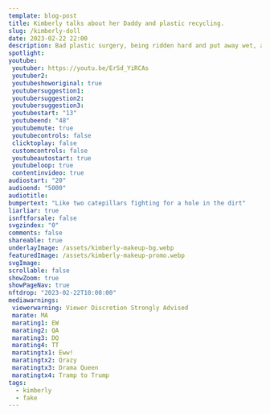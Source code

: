 ```yaml
---
template: blog-post
title: Kimberly talks about her Daddy and plastic recycling.
slug: /kimberly-doll
date: 2023-02-22 22:00
description: Bad plastic surgery, being ridden hard and put away wet, and having no soul, really does a number on ya.
spotlight:
youtube:
 youtuber: https://youtu.be/ErSd_YiRCAs
 youtuber2: 
 youtubeshoworiginal: true
 youtubersuggestion1: 
 youtubersuggestion2: 
 youtubersuggestion3: 
 youtubestart: "13"
 youtubeend: "48"
 youtubemute: true
 youtubecontrols: false
 clicktoplay: false
 customcontrols: false
 youtubeautostart: true
 youtubeloop: true
 contentinvideo: true
audiostart: "20"
audioend: "5000"
audiotitle: 
bumpertext: "Like two catepillars fighting for a hole in the dirt"
liarliar: true
isnftforsale: false
svgzindex: "0"
comments: false
shareable: true
underlayImage: /assets/kimberly-makeup-bg.webp
featuredImage: /assets/kimberly-makeup-promo.webp
svgImage: 
scrollable: false
showZoom: true
showPageNav: true
nftdrop: "2023-02-22T10:00:00"
mediawarnings:
 viewerwarning: Viewer Discretion Strongly Advised
 marate: MA
 marating1: EW
 marating2: QA
 marating3: DQ
 marating4: TT
 maratingtx1: Eww!
 maratingtx2: Qrazy
 maratingtx3: Drama Queen
 maratingtx4: Tramp to Trump
tags:
  - kimberly
  - fake
---
```

<div class="contentinside" style="">
<img class="" src="/assets/kimberly-mask.webp" width="100%" style=" z-index:-1; opacity:0;
animation: kariFilter1 6s ease-in-out;
animation-delay: 4s;
animation-iteration-count:infinite;
" />


<!-- <div class="bubble bubble-bottom-left" style="position:absolute; width:; top:30%; left:20vw; display:flex; justify-content:center;backdrop-filter: blur(6px);
animation: bubbleBop 9s ease-in;
animation-delay: 6s;
animation-direction: forwards;
animation-iteration-count:1;
opacity:0;
"><span style="font-size:120%; font-weight:bold;"><span style="font-size:160%; font-weight:bold;"></span></div>


<div class="bubble bubble-bottom-right" style="position:absolute; width:50vw; top:50%; right:20vw; display:block; justify-content:center; font-size:110%;backdrop-filter: blur(6px);
animation: bubbleBop1 10s ease-in;
animation-delay:8s;
animation-direction: forwards;
animation-iteration-count:1;
opacity:0;
"><span style="font-weight:bold;"></span></div> -->


</div>

<style>

@keyframes kariFilter1{
	0% { 
		opacity:0; }

	25% {
		/* -webkit-backdrop-filter: blur(15px); 
		backdrop-filter: blur(15px);  */
		opacity:.3;
	}
	50% {
		transform:translateY(1%);
		/* -webkit-backdrop-filter: blur(6px); 
		backdrop-filter: blur(6px);  */
		opacity:.8;
	}
	75% {
		transform:translateY(-1%);
		/* -webkit-backdrop-filter: blur(12px); 
		backdrop-filter: blur(12px);  */
		opacity:.7;
	}
	100% { 
		transform:translateY(1%);
		/* -webkit-backdrop-filter: blur(8px); 
		backdrop-filter: blur(8px);  */
		opacity:.2;
	}
  }


</style>
<div class="contentbody" style="text-align:left !important; margin-top:0;">

## Kimberly launches her new makeup and makeup application lines 

Kimberly is a well-known political commentator, attorney, and television news personality who has been making headlines for years. Her career has taken her from working as a prosecutor to serving as a top Fox News anchor and contributor. However, Kimberly has also been the subject of criticism for her past relationships and some of her controversial comments.

## Kimberly's Career at Fox News

Kimberly began her career as a prosecutor in San Francisco in the late 1990s. After several years in the legal field, she began working in television news, first as a legal analyst for CNN and then as a host and correspondent for Court TV.

In 2006, Kimberly joined Fox News as a legal analyst and contributor. She quickly became a regular guest on several shows, including "The O'Reilly Factor" and "Hannity & Colmes." In 2011, she joined the cast of "The Five," a daytime talk show that covers politics and current events.

During her time at Fox News, Kimberly was known for her conservative political views and her staunch support of President Donald Trump. She frequently appeared on cable news shows and was a popular speaker at conservative events.

## Criticism of Kimberly's Past Relationships

Kimberly has been married twice and has been in several high-profile relationships throughout her career. Her first marriage was to Gavin Newsom, the former mayor of San Francisco who is now the Governor of California. The couple divorced in 2006.

In 2018, Kimberly began dating Donald Trump Jr., the son of then-President Donald Trump. The couple's relationship drew criticism from some who felt that Kimberly's association with the Trump family was inappropriate for a journalist. Kimberly left Fox News in 2018 to work for America First Policies, a pro-Trump advocacy group.

Critics have also pointed to Kimberly's past relationships as evidence of her controversial personal life. In 2004, she was accused of sexual harassment by a former assistant who claimed that Kimberly had repeatedly made inappropriate comments and shown her pictures of naked men. Kimberly denied the allegations, and the case was settled out of court.

## Controversial Comments by Kimberly

Kimberly has been criticized for several controversial comments she has made throughout her career. In 2018, she drew backlash for suggesting that immigrants are a danger to the United States. "They're not sending their best," she said during a speech at a rally. "They're sending people that have lots of problems, and they're bringing those problems with us. They're bringing drugs. They're bringing crime. They're rapists. And some, I assume, are good people."

Kimberly's comments were widely condemned as racist and xenophobic. She later defended her remarks, saying that she was referring only to criminals who cross the border illegally.

In 2020, Kimberly also made headlines for her speech at the Republican National Convention, where she delivered a fiery address that praised President Trump and criticized Democrats. Kimberly's speech was criticized by some as over-the-top and "unhinged," with many questioning her delivery and demeanor.

Kimberly has had a long and varied career in politics and television news. While she has been praised for her conservative views and legal expertise, she has also been the subject of criticism for her past relationships and controversial comments. Despite the controversy surrounding her, Kimberly remains a popular figure in conservative circles and continues to be a prominent voice in the media.





</div>